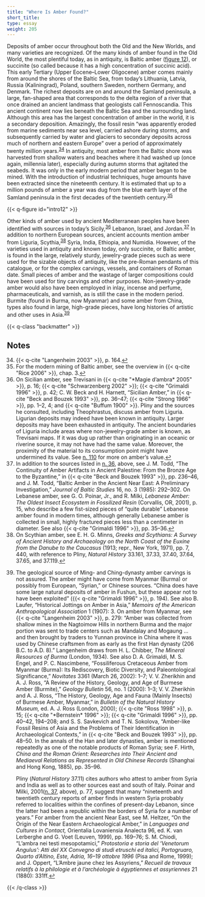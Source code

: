 ```yaml
---
title: "Where Is Amber Found?"
short_title:
type: essay
weight: 205
---
```


Deposits of amber occur throughout both the Old and the New Worlds, and many varieties are recognized. Of the many kinds of amber found in the Old World, the most plentiful today, as in antiquity, is Baltic amber \([figure 12](#intro12)), or succinite (so called because it has a high concentration of succinic acid). This early Tertiary (Upper Eocene–Lower Oligocene) amber comes mainly from around the shores of the Baltic Sea, from today’s Lithuania, Latvia, Russia (Kaliningrad), Poland, southern Sweden, northern Germany, and Denmark. The richest deposits are on and around the Samland peninsula, a large, fan-shaped area that corresponds to the delta region of a river that once drained an ancient landmass that geologists call Fennoscandia. This ancient continent now lies beneath the Baltic Sea and the surrounding land. Although this area has the largest concentration of amber in the world, it is a secondary deposition. Amazingly, the fossil resin “was apparently eroded from marine sediments near sea level, carried ashore during storms, and subsequently carried by water and glaciers to secondary deposits across much of northern and eastern Europe” over a period of approximately twenty million years.<sup class="footnote-ref" id="fnref:34"><a href="#fn:34" rel="footnote">34</a></sup> In antiquity, most amber from the Baltic shore was harvested from shallow waters and beaches where it had washed up (once again, millennia later), especially during autumn storms that agitated the seabeds. It was only in the early modern period that amber began to be mined. With the introduction of industrial techniques, huge amounts have been extracted since the nineteenth century. It is estimated that up to a million pounds of amber a year was dug from the blue earth layer of the Samland peninsula in the first decades of the twentieth century.<sup class="footnote-ref" id="fnref:35"><a href="#fn:35" rel="footnote">35</a></sup>

{{< q-figure id="intro12" >}}

Other kinds of amber used by ancient Mediterranean peoples have been identified with sources in today’s Sicily,<sup class="footnote-ref" id="fnref:36"><a href="#fn:36" rel="footnote">36</a></sup> Lebanon, Israel, and Jordan.<sup class="footnote-ref" id="fnref:37"><a href="#fn:37" rel="footnote">37</a></sup> In addition to northern European sources, ancient accounts mention amber from Liguria, Scythia,<sup class="footnote-ref" id="fnref:38"><a href="#fn:38" rel="footnote">38</a></sup> Syria, India, Ethiopia, and Numidia. However, of the varieties used in antiquity and known today, only succinite, or Baltic amber, is found in the large, relatively sturdy, jewelry-grade pieces such as were used for the sizable objects of antiquity, like the pre-Roman pendants of this catalogue, or for the complex carvings, vessels, and containers of Roman date. Small pieces of amber and the wastage of larger compositions could have been used for tiny carvings and other purposes. Non-jewelry-grade amber would also have been employed in inlay, incense and perfume, pharmaceuticals, and varnish, as is still the case in the modern period. Burmite (found in Burma, now Myanmar) and some amber from China, types also found in large, high-grade pieces, have long histories of artistic and other uses in Asia.<sup class="footnote-ref" id="fnref:39"><a href="#fn:39" rel="footnote">39</a></sup>

{{< q-class "backmatter" >}}

## Notes

<ol start="34">
<li id="fn:34">{{< q-cite "Langenheim 2003" >}}, p. 164.<a class="footnote-return" href="#fnref:34">↩</a></li>

<li id="fn:35">For the modern mining of Baltic amber, see the overview in {{< q-cite "Rice 2006" >}}, chap. 3.<a class="footnote-return" href="#fnref:35">↩</a></li>

<li id="fn:36">On Sicilian amber, see Trevisani in {{< q-cite "*Magie d’ambra* 2005" >}}, p. 16; {{< q-cite "Schwarzenberg 2002" >}}; {{< q-cite "Grimaldi 1996" >}}, p. 42; C. W. Beck and H. Harnett, “Sicilian Amber,” in {{< q-cite "Beck and Bouzek 1993" >}}, pp. 36–47; {{< q-cite "Strong 1966" >}}, pp. 1–2, 4; and {{< q-cite "Buffum 1900" >}}. Pliny and the sources he consulted, including Theophrastus, discuss amber from Liguria. Ligurian deposits may indeed have been known in antiquity. Larger deposits may have been exhausted in antiquity. The ancient boundaries of Liguria include areas where non-jewelry-grade amber is known, as Trevisani maps. If it was dug up rather than originating in an oceanic or riverine source, it may not have had the same value. Moreover, the proximity of the material to its consumption point might have undermined its value. See <a href="../11/#fn:110">n. 110</a> for more on amber’s value.<a class="footnote-return" href="#fnref:36">↩</a></li>

<li id="fn:37">In addition to the sources listed in <a href="#fn:36">n. 36</a>, above, see J. M. Todd, “The Continuity of Amber Artifacts in Ancient Palestine: From the Bronze Age to the Byzantine,” in {{< q-cite "Beck and Bouzek 1993" >}}, pp. 236–46, and J. M. Todd, “Baltic Amber in the Ancient Near East: A Preliminary Investigation,” <i>Journal of Baltic Studies</i> 16, no. 3 (1985): 292–302. On Lebanese amber, see G. O. Poinar, Jr., and R. Milki, <i>Lebanese Amber: The Oldest Insect Ecosystem in Fossilized Resin</i> (Corvallis, OR, 2001), p. 15, who describe a few fist-sized pieces of “quite durable” Lebanese amber found in modern times, although generally Lebanese amber is collected in small, highly fractured pieces less than a centimeter in diameter. See also {{< q-cite "Grimaldi 1996" >}}, pp. 35–36.<a class="footnote-return" href="#fnref:37">↩</a></li>

<li id="fn:38">On Scythian amber, see E. H. G. Minns, <i>Greeks and Scythians: A Survey of Ancient History and Archaeology on the North Coast of the Euxine from the Danube to the Caucasus</i> (1913; repr., New York, 1971), pp. 7, 440, with reference to Pliny, <i>Natural History</i> 33.161, 37.33, 37.40, 37.64, 37.65, and 37.119.<a class="footnote-return" href="#fnref:38">↩</a></li>

<li id="fn:39"><p>The geological source of Ming- and Ching-dynasty amber carvings is not assured. The amber might have come from Myanmar (Burma) or possibly from European, “Syrian,” or Chinese sources. “China does have some large natural deposits of amber in Fushun, but these appear not to have been exploited” ({{< q-cite "Grimaldi 1996" >}}, p. 194). See also B. Laufer, “Historical Jottings on Amber in Asia,” <i>Memoirs of the American Anthropological Association</i> 1 (1907): 3. On amber from Myanmar, see {{< q-cite "Langenheim 2003" >}}, p. 279: “Amber was collected from shallow mines in the Nagtoimow Hills in northern Burma and the major portion was sent to trade centers such as Mandalay and Mogaung … and then brought by traders to Yunnan province in China where it was used by Chinese craftsmen from as early as the first Han dynasty (206 B.C. to A.D. 8).” Langenheim draws from H. L. Chibber, <i>The Mineral Resources of Burma</i> (London, 1934). See also D. A. Grimaldi, M. S. Engel, and P. C. Nascimbene, “Fossiliferous Cretaceous Amber from Myanmar (Burma): Its Rediscovery, Biotic Diversity, and Paleontological Significance,” <i>Novitates</i> 3361 (March 26, 2002): 1–7; V. V. Zherikhin and A. J. Ross, “A Review of the History, Geology, and Age of Burmese Amber (Burmite),” <i>Geology Bulletin</i> 56, no. 1 (2000): 1–3; V. V. Zherikhin and A. J. Ross, “The History, Geology, Age and Fauna (Mainly Insects) of Burmese Amber, Myanmar,” in <i>Bulletin of the Natural History Museum,</i> ed. A. J. Ross (London, 2000); {{< q-cite "Ross 1998" >}}, p. 15; {{< q-cite "*Bernstein* 1996" >}}; {{< q-cite "Grimaldi 1996" >}}, pp. 40–42, 194–208; and S. S. Savkevich and T. N. Sokolova, “Amber-like Fossil Resins of Asia and the Problems of Their Identification in Archaeological Contexts,” in {{< q-cite "Beck and Bouzek 1993" >}}, pp. 48–50. In the annals of the Han and later dynasties, amber is mentioned repeatedly as one of the notable products of Roman Syria; see F. Hirth, <i>China and the Roman Orient: Researches into Their Ancient and Mediaeval Relations as Represented in Old Chinese Records</i> (Shanghai and Hong Kong, 1885), pp. 35–96.</p>

<p>Pliny (<i>Natural History</i> 37.11) cites authors who attest to amber from Syria and India as well as to other sources east and south of Italy. Poinar and Milki, 2001(<a href="#fn:37">n. 37</a>, above), p. 77, suggest that many “nineteenth and twentieth century reports of amber finds in western Syria probably referred to localities within the confines of present-day Lebanon, since the latter had been a republic within the borders of Syria for a number of years.” For amber from the ancient Near East, see M. Heltzer, “On the Origin of the Near Eastern Archaeological Amber,” in <i>Languages and Cultures in Contact,</i> Orientalia Lovaniensia Analecta 96, ed. K. van Lerberghe and G. Voet (Leuven, 1999), pp. 169–76; S. M. Chiodi, “L’ambra nei testi mesopotamici,” <i>Protostoria e storia del ‘Venetorum Angulus’: Atti del XX Convegno di studi etruschi ed italici, Portogruaro, Quarto d’Altino, Este, Adria, 16–19 ottobre 1996</i> (Pisa and Rome, 1999); and J. Oppert, “L’Ambre jaune chez les Assyriens,” <i>Recueil de travaux relatifs à la philologie et à l’archéologie à égyptiennes et assyriennes</i> 21 (1880): 331ff.<a class="footnote-return" href="#fnref:39">↩</a></p></li>
</ol>

{{< /q-class >}}
